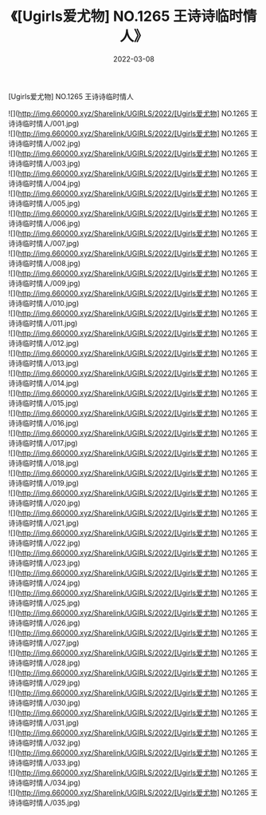 ﻿---
layout: post
title:  《[Ugirls爱尤物] NO.1265 王诗诗临时情人》
date:   2022-03-08
img: http://img.660000.xyz/Sharelink/UGIRLS/2022/[Ugirls爱尤物] NO.1265 王诗诗临时情人/000.jpg
categories: [美女, 清纯, 唯美]
---

[Ugirls爱尤物] NO.1265 王诗诗临时情人

 ![](http://img.660000.xyz/Sharelink/UGIRLS/2022/[Ugirls爱尤物] NO.1265 王诗诗临时情人/001.jpg) <br>![](http://img.660000.xyz/Sharelink/UGIRLS/2022/[Ugirls爱尤物] NO.1265 王诗诗临时情人/002.jpg) <br>![](http://img.660000.xyz/Sharelink/UGIRLS/2022/[Ugirls爱尤物] NO.1265 王诗诗临时情人/003.jpg) <br>![](http://img.660000.xyz/Sharelink/UGIRLS/2022/[Ugirls爱尤物] NO.1265 王诗诗临时情人/004.jpg) <br>![](http://img.660000.xyz/Sharelink/UGIRLS/2022/[Ugirls爱尤物] NO.1265 王诗诗临时情人/005.jpg) <br>![](http://img.660000.xyz/Sharelink/UGIRLS/2022/[Ugirls爱尤物] NO.1265 王诗诗临时情人/006.jpg) <br>![](http://img.660000.xyz/Sharelink/UGIRLS/2022/[Ugirls爱尤物] NO.1265 王诗诗临时情人/007.jpg) <br>![](http://img.660000.xyz/Sharelink/UGIRLS/2022/[Ugirls爱尤物] NO.1265 王诗诗临时情人/008.jpg) <br>![](http://img.660000.xyz/Sharelink/UGIRLS/2022/[Ugirls爱尤物] NO.1265 王诗诗临时情人/009.jpg) <br>![](http://img.660000.xyz/Sharelink/UGIRLS/2022/[Ugirls爱尤物] NO.1265 王诗诗临时情人/010.jpg) <br>![](http://img.660000.xyz/Sharelink/UGIRLS/2022/[Ugirls爱尤物] NO.1265 王诗诗临时情人/011.jpg) <br>![](http://img.660000.xyz/Sharelink/UGIRLS/2022/[Ugirls爱尤物] NO.1265 王诗诗临时情人/012.jpg) <br>![](http://img.660000.xyz/Sharelink/UGIRLS/2022/[Ugirls爱尤物] NO.1265 王诗诗临时情人/013.jpg) <br>![](http://img.660000.xyz/Sharelink/UGIRLS/2022/[Ugirls爱尤物] NO.1265 王诗诗临时情人/014.jpg) <br>![](http://img.660000.xyz/Sharelink/UGIRLS/2022/[Ugirls爱尤物] NO.1265 王诗诗临时情人/015.jpg) <br>![](http://img.660000.xyz/Sharelink/UGIRLS/2022/[Ugirls爱尤物] NO.1265 王诗诗临时情人/016.jpg) <br>![](http://img.660000.xyz/Sharelink/UGIRLS/2022/[Ugirls爱尤物] NO.1265 王诗诗临时情人/017.jpg) <br>![](http://img.660000.xyz/Sharelink/UGIRLS/2022/[Ugirls爱尤物] NO.1265 王诗诗临时情人/018.jpg) <br>![](http://img.660000.xyz/Sharelink/UGIRLS/2022/[Ugirls爱尤物] NO.1265 王诗诗临时情人/019.jpg) <br>![](http://img.660000.xyz/Sharelink/UGIRLS/2022/[Ugirls爱尤物] NO.1265 王诗诗临时情人/020.jpg) <br>![](http://img.660000.xyz/Sharelink/UGIRLS/2022/[Ugirls爱尤物] NO.1265 王诗诗临时情人/021.jpg) <br>![](http://img.660000.xyz/Sharelink/UGIRLS/2022/[Ugirls爱尤物] NO.1265 王诗诗临时情人/022.jpg) <br>![](http://img.660000.xyz/Sharelink/UGIRLS/2022/[Ugirls爱尤物] NO.1265 王诗诗临时情人/023.jpg) <br>![](http://img.660000.xyz/Sharelink/UGIRLS/2022/[Ugirls爱尤物] NO.1265 王诗诗临时情人/024.jpg) <br>![](http://img.660000.xyz/Sharelink/UGIRLS/2022/[Ugirls爱尤物] NO.1265 王诗诗临时情人/025.jpg) <br>![](http://img.660000.xyz/Sharelink/UGIRLS/2022/[Ugirls爱尤物] NO.1265 王诗诗临时情人/026.jpg) <br>![](http://img.660000.xyz/Sharelink/UGIRLS/2022/[Ugirls爱尤物] NO.1265 王诗诗临时情人/027.jpg) <br>![](http://img.660000.xyz/Sharelink/UGIRLS/2022/[Ugirls爱尤物] NO.1265 王诗诗临时情人/028.jpg) <br>![](http://img.660000.xyz/Sharelink/UGIRLS/2022/[Ugirls爱尤物] NO.1265 王诗诗临时情人/029.jpg) <br>![](http://img.660000.xyz/Sharelink/UGIRLS/2022/[Ugirls爱尤物] NO.1265 王诗诗临时情人/030.jpg) <br>![](http://img.660000.xyz/Sharelink/UGIRLS/2022/[Ugirls爱尤物] NO.1265 王诗诗临时情人/031.jpg) <br>![](http://img.660000.xyz/Sharelink/UGIRLS/2022/[Ugirls爱尤物] NO.1265 王诗诗临时情人/032.jpg) <br>![](http://img.660000.xyz/Sharelink/UGIRLS/2022/[Ugirls爱尤物] NO.1265 王诗诗临时情人/033.jpg) <br>![](http://img.660000.xyz/Sharelink/UGIRLS/2022/[Ugirls爱尤物] NO.1265 王诗诗临时情人/034.jpg) <br>![](http://img.660000.xyz/Sharelink/UGIRLS/2022/[Ugirls爱尤物] NO.1265 王诗诗临时情人/035.jpg) <br>